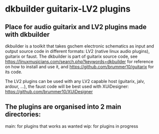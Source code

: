 # dkbuilder guitarix-LV2 plugins

## Place for audio guitarix and LV2 plugins made with dkbuilder

dkbuilder is a toolkit that takes gschem electronic schematics as input and output source code in different formats:
LV2 (native linux audio plugins), guitarix or faust. 
The dkbuilder is part of guitarix source code, see https://linuxmusicians.com/search.php?keywords=dkbuilder for reference on how to install and use it, and https://github.com/brummer10/guitarix for its code.

The LV2 plugins can be used with any LV2 capable host (guitarix, jalv, ardour, ...), the faust code will be best used with XUiDesigner:
https://github.com/brummer10/XUiDesigner

## The plugins are organised into 2 main directories:

main: for plugins that works as wanted
wip: for plugins in progress

